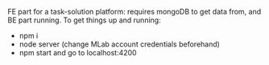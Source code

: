FE part for a task-solution platform:
  requires mongoDB to get data from, and BE part running.
To get things up and running:
 - npm i
 - node server (change MLab account credentials beforehand)
 - npm start and go to localhost:4200

